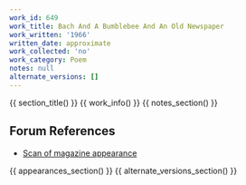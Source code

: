 ```yaml
---
work_id: 649
work_title: Bach And A Bumblebee And An Old Newspaper
work_written: '1966'
written_date: approximate
work_collected: 'no'
work_category: Poem
notes: null
alternate_versions: []
---
```


{{ section_title() }}
{{ work_info() }}
{{ notes_section() }}
## Forum References
- [Scan of magazine appearance](https://bukowskiforum.com/threads/bach-a-bumblebee-and-an-old-newspaper-kauri-may-june-1966.7072/)

{{ appearances_section() }}
{{ alternate_versions_section() }}